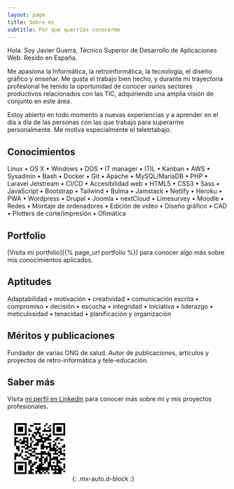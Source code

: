 ```yaml
---
layout: page
title: Sobre mi
subtitle: Por qué querrías conocerme
---
```


Hola. Soy Javier Guerra, Técnico Superior de Desarrollo de Aplicaciones Web. Resido en España.

Me apasiona la Informática, la retroinformática, la tecnología, el diseño gráfico y enseñar. Me gusta el trabajo bien hecho, y durante mi trayectoria profesional he tenido la oportunidad de conocer varios sectores productivos relacionados con las TIC, adquiriendo una amplia visión de conjunto en este área.

Estoy abierto en todo momento a nuevas experiencias y a aprender en el día a día de las personas con las que trabajo para superarme personalmente. Me motiva especialmente el teletrtabajo.

## Conocimientos
Linux • OS X • Windows • DOS • IT manager • ITIL • Kanban • AWS • Sysadmin • Bash • Docker • Git • Apache • MySQL/MariaDB • PHP • Laravel Jetstream  • CI/CD • Accesibilidad web • HTML5 • CSS3 • Sass • JavaScript • Bootstrap • Tailwind • Bulma • Jamstack • Netlify • Heroku • PWA • Wordpress • Drupal • Joomla • nextCloud • Limesurvey • Moodle • Redes • Montaje de ordenadores • Edición de video • Diseño gráfico • CAD • Plotters de corte/impresión • Ofimática

## Portfolio
[Visita mi portfolio]({% page_url portfolio %}) para conocer algo más sobre mis conocimientos aplicados.

## Aptitudes
Adaptabilidad • motivación • creatividad • comunicación escrita • compromiso • decisión • escucha • integridad • iniciativa • liderazgo • meticulosidad • tenacidad • planificación y organización

## Méritos y publicaciones
Fundador de varias ONG de salud.
Autor de publicaciones, artículos y proyectos de retro-informática y tele-educación.

## Saber más
Visita [mi perfil en Linkedin](https://linkedin.com/in/javguerra) para conocer más sobre mi y mis proyectos profesionales.

![Código QR](assets/img/qr-code.png){: .mx-auto.d-block :}
